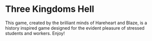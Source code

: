 # Three Kingdoms Hell
This game, created by the brilliant minds of Hareheart and Blaze, is a history inspired game designed for the evident pleasure of stressed students and workers. Enjoy!
